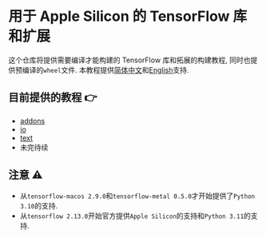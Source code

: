 # 用于 Apple Silicon 的 TensorFlow 库和扩展

这个仓库将提供需要编译才能构建的 TensorFlow 库和拓展的构建教程, 同时也提供预编译的`wheel`文件. 本教程提供[简体中文](https://github.com/sun1638650145/Libraries-and-Extensions-for-TensorFlow-for-Apple-Silicon/blob/main/README-zh.md)和[English](https://github.com/sun1638650145/Libraries-and-Extensions-for-TensorFlow-for-Apple-Silicon/blob/main/README.md)支持.

## 目前提供的教程 👉

* [addons](https://github.com/tensorflow/addons)
* [io](https://github.com/tensorflow/io)
* [text](https://github.com/tensorflow/text)
* 未完待续

## 注意 ⚠️

* 从`tensorflow-macos 2.9.0`和`tensorflow-metal 0.5.0`才开始提供了`Python 3.10`的支持.	
* 从`tensorflow 2.13.0`开始官方提供`Apple Silicon`的支持和`Python 3.11`的支持.	
